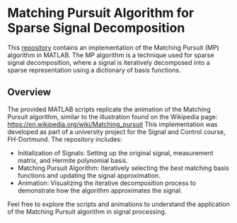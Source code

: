 # Matching Pursuit Algorithm for Sparse Signal Decomposition 
This [repository](https://github.com/Hadian1989/matching_pursuit) contains an implementation of the Matching Pursuit (MP) algorithm in MATLAB. The MP algorithm is a technique used for sparse signal decomposition, where a signal is iteratively decomposed into a sparse representation using a dictionary of basis functions.

## Overview
The provided MATLAB scripts replicate the animation of the Matching Pursuit algorithm, similar to the illustration found on the Wikipedia page: https://en.wikipedia.org/wiki/Matching_pursuit
This implementation was developed as part of a university project for the Signal and Control course, FH-Dortmund. 
The repository includes:

- Initialization of Signals: Setting up the original signal, measurement matrix, and Hermite polynomial basis.
- Matching Pursuit Algorithm: Iteratively selecting the best matching basis functions and updating the signal approximation.
- Animation: Visualizing the iterative decomposition process to demonstrate how the algorithm approximates the signal.
  
Feel free to explore the scripts and animations to understand the application of the Matching Pursuit algorithm in signal processing.
